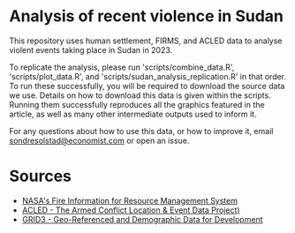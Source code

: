 # Analysis of recent violence in Sudan

This repository uses human settlement, FIRMS, and ACLED data to analyse violent events taking place in Sudan in 2023. 

To replicate the analysis, please run 'scripts/combine_data.R', 'scripts/plot_data.R', and 'scripts/sudan_analysis_replication.R' in that order. To run these successfully, you will be required to download the source data we use. Details on how to download this data is given within the scripts. Running them successfully reproduces all the graphics featured in the article, as well as many other intermediate outputs used to inform it.

For any questions about how to use this data, or how to improve it, email sondresolstad@economist.com or open an issue. 

# Sources
* [NASA's Fire Information for Resource Management System](https://firms.modaps.eosdis.nasa.gov/)
* [ACLED - The Armed Conflict Location & Event Data Project)](https://acleddata.com/) 
* [GRID3 - Geo-Referenced and Demographic Data for Development](https://data.grid3.org/)
